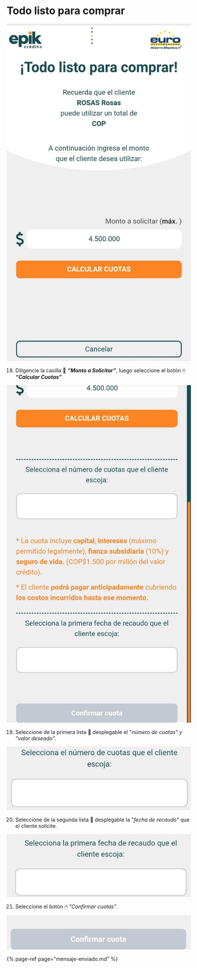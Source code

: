 # Todo listo para comprar

![](../../.gitbook/assets/whatsapp-image-2021-08-25-at-12.14.10-pm-10-.jpeg)

18.	Diligencie la casilla 📄 _**“Monto a Solicitar”**_, luego seleccione el botón 🖱 _**“Calcular Cuotas”**_



![](../../.gitbook/assets/whatsapp-image-2021-08-25-at-12.14.10-pm-11-.jpeg)



19.	Seleccione de la primera lista 📄 desplegable el "_número de cuotas" y "valor deseado"_.



![](../../.gitbook/assets/image%20%286%29.png)



20.	Seleccione de la segunda lista 📄 desplegable la "_fecha de recaudo"_ que el cliente solicite.



![](../../.gitbook/assets/image%20%2812%29.png)

21.	Seleccione el botón 🖱 _"Confirmar cuotas"_.

![](../../.gitbook/assets/image.png)

{% page-ref page="mensaje-enviado.md" %}

